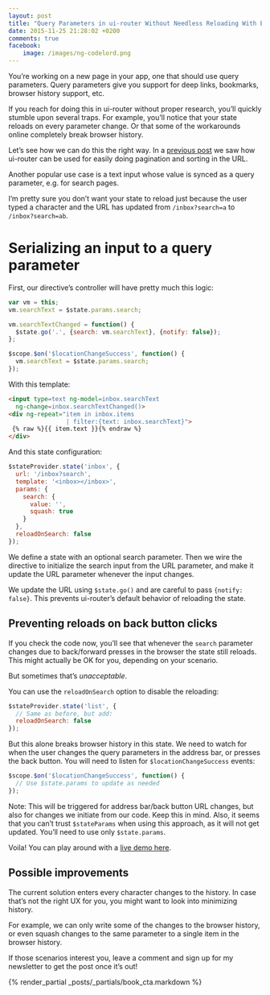 ```yaml
---
layout: post
title: "Query Parameters in ui-router Without Needless Reloading With Example Project"
date: 2015-11-25 21:28:02 +0200
comments: true
facebook:
    image: /images/ng-codelord.png
---
```


You’re working on a new page in your app, one that should use query parameters. Query parameters give you support for deep links, bookmarks, browser history support, etc.

If you reach for doing this in ui-router without proper research, you’ll quickly stumble upon several traps. For example, you’ll notice that your state reloads on every parameter change. Or that some of the workarounds online completely break browser history.

Let’s see how we can do this the right way. In a [previous post](http://www.codelord.net/2015/06/20/simple-pagination-and-url-params-with-ui-router/) we saw how ui-router can be used for easily doing pagination and sorting in the URL.

Another popular use case is a text input whose value is synced as a query parameter, e.g. for search pages.

I’m pretty sure you don’t want your state to reload just because the user typed a character and the URL has updated from `/inbox?search=a` to `/inbox?search=ab`. 

# Serializing an input to a query parameter

First, our directive’s controller will have pretty much this logic:

```javascript
var vm = this;
vm.searchText = $state.params.search;

vm.searchTextChanged = function() {
  $state.go('.', {search: vm.searchText}, {notify: false});
};

$scope.$on('$locationChangeSuccess', function() {
  vm.searchText = $state.params.search;
});
```

With this template:

```html
<input type=text ng-model=inbox.searchText
  ng-change=inbox.searchTextChanged()>
<div ng-repeat="item in inbox.items
                | filter:{text: inbox.searchText}">
 {% raw %}{{ item.text }}{% endraw %}
</div>
```

And this state configuration:

```javascript
$stateProvider.state('inbox', {
  url: '/inbox?search',
  template: '<inbox></inbox>',
  params: {
    search: {
      value: '',
      squash: true
    }
  },
  reloadOnSearch: false
});
```

We define a state with an optional search parameter. Then we wire the directive to initialize the search input from the URL parameter, and make it update the URL parameter whenever the input changes.

We update the URL using `$state.go()` and are careful to pass `{notify: false}`. This prevents ui-router’s default behavior of reloading the state.

## Preventing reloads on back button clicks

If you check the code now, you’ll see that whenever the `search` parameter changes due to back/forward presses in the browser the state still reloads. This might actually be OK for you, depending on your scenario.

But sometimes that’s *unacceptable*.

You can use the `reloadOnSearch` option to disable the reloading:

```javascript
$stateProvider.state('list', {
  // Same as before, but add:
  reloadOnSearch: false
});
```

But this alone breaks browser history in this state. We need to watch for when the user changes the query parameters in the address bar, or presses the back button. You will need to listen for `$locationChangeSuccess` events:

```javascript
$scope.$on('$locationChangeSuccess', function() {
  // Use $state.params to update as needed
});
```

Note: This will be triggered for address bar/back button URL changes, but also for changes we initiate from our code. Keep this in mind. Also, it seems that you can’t trust `$stateParams` when using this approach, as it will not get updated. You’ll need to use only `$state.params`.

Voila! You can play around with a [live demo here](http://abyx.github.io/angular-ui-router-query-params-example/).

## Possible improvements

The current solution enters every character changes to the history. In case that’s not the right UX for you, you might want to look into minimizing history.

For example, we can only write some of the changes to the browser history, or even squash changes to the same parameter to a single item in the browser history.

If those scenarios interest you, leave a comment and sign up for my newsletter to get the post once it’s out!

{% render_partial _posts/_partials/book_cta.markdown %}
